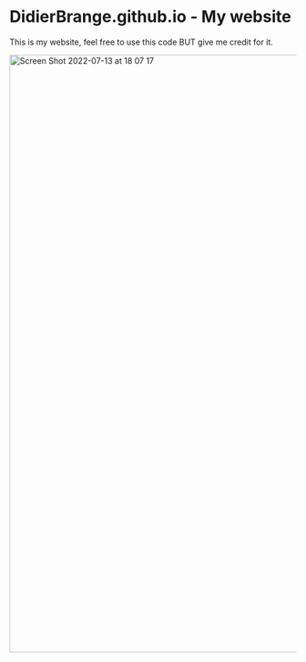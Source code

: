 # DidierBrange.github.io - My website

This is my website, feel free to use this code BUT give me credit for it.

<img width="1050" alt="Screen Shot 2022-07-13 at 18 07 17" src="https://user-images.githubusercontent.com/26985597/178836690-00a7f8c5-2630-4660-9a55-ac4352463c67.png">
